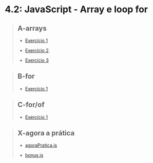 # 4.2: JavaScript - Array e loop for

> ## A-arrays
> 
> - [Exercício 1](A-arrays/oValorServico.js)
> 
> - [Exercício 2](A-arrays/indiceNoMenu.js).
> 
> - [Exercício 3](A-arrays/adicionaContato.js)

> ## B-for
>
> - [Exercício 1](B-for/listaDeCompras.js)

> ## C-for/of
> 
> - [Exercício 1](C-for-of/nomesNaLista.js)

> ## X-agora a prática
> 
> - [agoraPratica.js](X-agora-a-pratica/agoraPratica.js)
> 
> - [bonus.js](X-agora-a-pratica/bonus.js)
